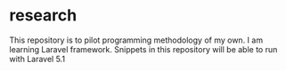 # research
This repository is to pilot programming methodology of my own. I am learning Laravel framework. Snippets in this repository will be able to run with Laravel 5.1
